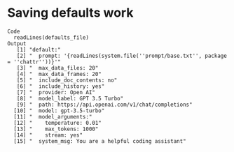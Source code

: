 # Saving defaults work

    Code
      readLines(defaults_file)
    Output
       [1] "default:"                                                                       
       [2] "  prompt: '{readLines(system.file(''prompt/base.txt'', package = ''chattr''))}'"
       [3] "  max_data_files: 20"                                                           
       [4] "  max_data_frames: 20"                                                          
       [5] "  include_doc_contents: no"                                                     
       [6] "  include_history: yes"                                                         
       [7] "  provider: Open AI"                                                            
       [8] "  model_label: GPT 3.5 Turbo"                                                   
       [9] "  path: https://api.openai.com/v1/chat/completions"                             
      [10] "  model: gpt-3.5-turbo"                                                         
      [11] "  model_arguments:"                                                             
      [12] "    temperature: 0.01"                                                          
      [13] "    max_tokens: 1000"                                                           
      [14] "    stream: yes"                                                                
      [15] "  system_msg: You are a helpful coding assistant"                               

